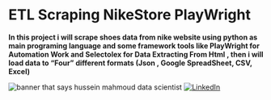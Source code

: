 # ETL Scraping NikeStore PlayWright

**In this project i will scrape shoes data from nike website using python as main programing language and some framework tools like PlayWright for Automation Work and Selectolex for Data Extracting From Html , then i will load data to “Four” different formats (Json , Google SpreadSheet, CSV, Excel)**

<img title="" src="file:///C:/Users/Husse/Mydata/Github/000_Scraping/ETL_Scraping_NikeStore_PlayWright/Upwork_Nike_Shoes.png" alt="banner that says hussein mahmoud data scientist">

<a target="_blank" href="https://www.linkedin.com/in/hussein24mh/" target="_blank">
<img alt="LinkedIn" src="https://img.shields.io/badge/LinkedIn-0077B5.svg?&style=for-the-badge&logo=linkedin&logoColor=white" />
</a>
